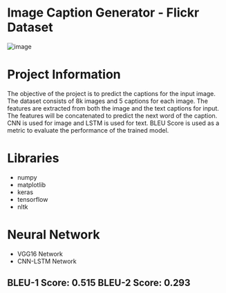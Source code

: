 # Image Caption Generator - Flickr Dataset
![image](https://github.com/user-attachments/assets/1315135f-af3f-4ccd-a677-b2786852ef4a)

# Project Information
The objective of the project is to predict the captions for the input image. The dataset consists of 8k images and 5 captions for each image. The features are extracted from both the image and the text captions for input. The features will be concatenated to predict the next word of the caption. CNN is used for image and LSTM is used for text. BLEU Score is used as a metric to evaluate the performance of the trained model.
# Libraries
* numpy
* matplotlib
* keras
* tensorflow
* nltk
# Neural Network
* VGG16 Network
* CNN-LSTM Network
## BLEU-1 Score: 0.515 BLEU-2 Score: 0.293
